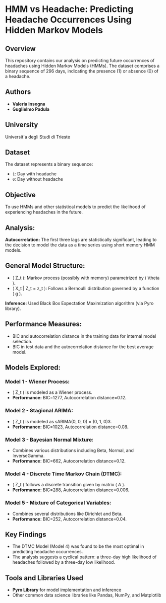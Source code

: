# HMM vs Headache: Predicting Headache Occurrences Using Hidden Markov Models

## Overview

This repository contains our analysis on predicting future occurrences of headaches using Hidden Markov Models (HMMs). The dataset comprises a binary sequence of 296 days, indicating the presence (1) or absence (0) of a headache.

## Authors

- **Valeria Insogna**
- **Guglielmo Padula**

## University

Universit`a degli Studi di Trieste

## Dataset

The dataset represents a binary sequence:
- `1`: Day with headache
- `0`: Day without headache

## Objective

To use HMMs and other statistical models to predict the likelihood of experiencing headaches in the future.

## Analysis:

**Autocorrelation:** The first three lags are statistically significant, leading to the decision to model the data as a time series using short memory HMM models.

## General Model Structure:

- \( Z_t \): Markov process (possibly with memory) parametrized by \( \theta \).
- \( X_t | Z_t = z_t \): Follows a Bernoulli distribution governed by a function \( g \).

**Inference:** Used Black Box Expectation Maximization algorithm (via Pyro library).

## Performance Measures:

- BIC and autocorrelation distance in the training data for internal model selection.
- BIC in test data and the autocorrelation distance for the best average model.

## Models Explored:

### Model 1 - Wiener Process:

- \( Z_t \) is modeled as a Wiener process.
- **Performance:** BIC=1277, Autocorrelation distance=0.12.

### Model 2 - Stagional ARIMA:

- \( Z_t \) is modeled as sARIMA(0, 0, 0) × (0, 1, 0)3.
- **Performance:** BIC=1023, Autocorrelation distance=0.08.

### Model 3 - Bayesian Normal Mixture:

- Combines various distributions including Beta, Normal, and InverseGamma.
- **Performance:** BIC=662, Autocorrelation distance=0.12.

### Model 4 - Discrete Time Markov Chain (DTMC):

- \( Z_t \) follows a discrete transition given by matrix \( A \).
- **Performance:** BIC=288, Autocorrelation distance=0.006.

### Model 5 - Mixture of Categorical Variables:

- Combines several distributions like Dirichlet and Beta.
- **Performance:** BIC=252, Autocorrelation distance=0.04.


## Key Findings

- The DTMC Model (Model 4) was found to be the most optimal in predicting headache occurrences.
- The analysis suggests a cyclical pattern: a three-day high likelihood of headaches followed by a three-day low likelihood.

## Tools and Libraries Used

- **Pyro Library** for model implementation and inference
- Other common data science libraries like Pandas, NumPy, and Matplotlib
